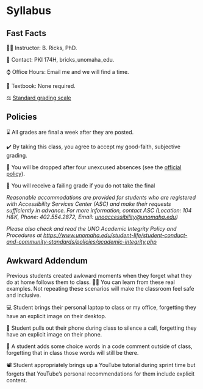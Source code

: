 # Syllabus

## Fast Facts

:man_teacher: Instructor: B. Ricks, PhD.

:email: Contact: PKI 174H, bricks_unomaha_edu.

:watch: Office Hours: Email me and we will find a time.

:closed_book: Textbook: None required.

:balance_scale: [Standard grading scale](https://github.com/bricksphd/teaching/blob/master/GradingScale.md)

## Policies

:hourglass: All grades are final a week after they are posted.

:heavy_check_mark: By taking this class, you agree to accept my good-faith, subjective grading.
 
:rotating_light: You will be dropped after four unexcused absences (see the [official policy](https://github.com/bricksphd/teaching/blob/master/CSPolicies.docx)).

:rotating_light: You will receive a failing grade if you do not take the final 

_Reasonable accommodations are provided for students who are registered with Accessibility Services Center (ASC) and make their requests sufficiently in advance. For more information, contact ASC (Location: 104 H&K, Phone: 402.554.2872, Email: unoaccessibility@unomaha.edu)_

_Please also check and read the UNO Academic Integrity Policy and Procedures at https://www.unomaha.edu/student-life/student-conduct-and-community-standards/policies/academic-integrity.php_

## Awkward Addendum 

Previous students created awkward moments when they forget what they do at home follows them to class. 🤦‍♂️ You can learn from these real examples. Not repeating these scenarios will make the classroom feel safe and inclusive.

💻	Student brings their personal laptop to class or my office, forgetting they have an explicit image on their desktop.

📲 Student pulls out their phone during class to silence a call, forgetting they have an explicit image on their phone.

💬	A student adds some choice words in a code comment outside of class, forgetting that in class those words will still be there.

📽️ Student appropriately brings up a YouTube tutorial during sprint time but forgets that YouTube’s personal recommendations for them include explicit content.




